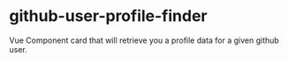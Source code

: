 # github-user-profile-finder
Vue Component card that will retrieve you a profile data for a given github user.
